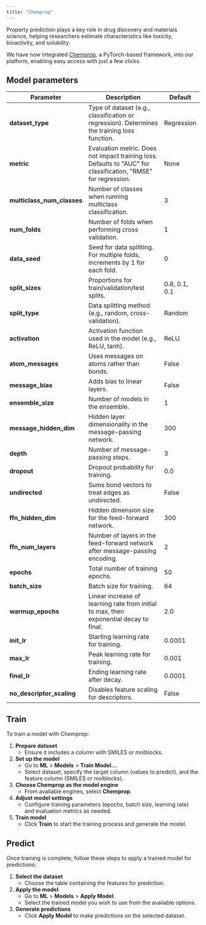 ```yaml
---
title: "Chemprop"
---
```


Property prediction plays a key role in drug discovery and materials science, helping researchers estimate characteristics like toxicity, bioactivity, and solubility.

We have now integrated [Chemprop](https://chemprop.readthedocs.io/en/latest/), a PyTorch-based framework, into our platform, enabling easy access with just a few clicks.

## Model parameters

| Parameter                | Description                                                                                                 | Default            |
|--------------------------|-------------------------------------------------------------------------------------------------------------|--------------------|
| **dataset_type**         | Type of dataset (e.g., classification or regression). Determines the training loss function.                | Regression         |
| **metric**               | Evaluation metric. Does not impact training loss. Defaults to "AUC" for classification, "RMSE" for regression. | None              |
| **multiclass_num_classes**   | Number of classes when running multiclass classification.                                                            | 3                  |
| **num_folds** | Number of folds when performing cross validation.                                                                        | 1                  |
| **data_seed**            | Seed for data splitting. For multiple folds, increments by 1 for each fold.                                 | 0                  |
| **split_sizes**          | Proportions for train/validation/test splits.                                                               | 0.8, 0.1, 0.1     |
| **split_type**           | Data splitting method (e.g., random, cross-validation).                                                     | Random             |
| **activation**  | Activation function used in the model (e.g., ReLU, tanh).                                                  | ReLU               |
| **atom_messages**        | Uses messages on atoms rather than bonds.                                                                   | False              |
| **message_bias**         | Adds bias to linear layers.                                                                                 | False              |
| **ensemble_size**        | Number of models in the ensemble.                                                                           | 1                  |
| **message_hidden_dim** | Hidden layer dimensionality in the message-passing network.                                          | 300                |
| **depth**                | Number of message-passing steps.                                                                            | 3                  |
| **dropout**              | Dropout probability for training.                                                                           | 0.0                |
| **undirected**     | Sums bond vectors to treat edges as undirected.                                                             | False              |
| **ffn_hidden_dim** | Hidden dimension size for the feed-forward network.                                                         | 300                |
| **ffn_num_layers**           | Number of layers in the feed-forward network after message-passing encoding.                                | 2                  |
| **epochs**               | Total number of training epochs.                                                                            | 50                 |
| **batch_size**           | Batch size for training.                                                                                    | 64                 |
| **warmup_epochs**        | Linear increase of learning rate from initial to max, then exponential decay to final.                      | 2.0                |
| **init_lr**| Starting learning rate for training.                                                                        | 0.0001             |
| **max_lr**| Peak learning rate for training.                                                                            | 0.001              |
| **final_lr**  | Ending learning rate after decay.                                                                           | 0.0001             |
| **no_descriptor_scaling**| Disables feature scaling for descriptors.                                                                   | False              |

## Train

To train a model with Chemprop:

1. **Prepare dataset**  
   - Ensure it includes a column with SMILES or molblocks.
2. **Set up the model**  
   - Go to **ML** > **Models** > **Train Model…**.
   - Select dataset, specify the target column (values to predict), and the feature column (SMILES or molblocks).
3. **Choose Chemprop as the model engine**  
   - From available engines, select **Chemprop**.
4. **Adjust model settings**  
   - Configure training parameters (epochs, batch size, learning rate) and evaluation metrics as needed.
5. **Train model**
   - Click **Train** to start the training process and generate the model.

## Predict

Once training is complete, follow these steps to apply a trained model for predictions:

1. **Select the dataset**  
   - Choose the table containing the features for prediction.
2. **Apply the model**  
   - Go to **ML** > **Models** > **Apply Model**.
   - Select the trained model you wish to use from the available options.
3. **Generate predictions**  
   - Click **Apply Model** to make predictions on the selected dataset.
